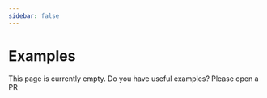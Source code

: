 ```yaml
---
sidebar: false
---
```


# Examples

This page is currently empty. Do you have useful examples? Please open a PR
